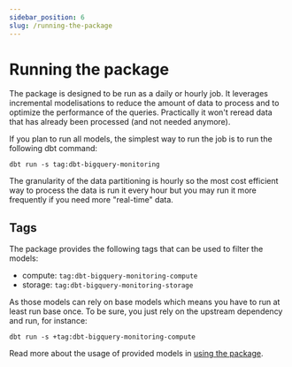 ```yaml
---
sidebar_position: 6
slug: /running-the-package
---
```


# Running the package

The package is designed to be run as a daily or hourly job.
It leverages incremental modelisations to reduce the amount of data to process and to optimize the performance of the queries. Practically it won't reread data that has already been processed (and not needed anymore).

If you plan to run all models, the simplest way to run the job is to run the following dbt command:

```
dbt run -s tag:dbt-bigquery-monitoring
```

The granularity of the data partitioning is hourly so the most cost efficient way to process the data is run it every hour but you may run it more frequently if you need more "real-time" data.

## Tags

The package provides the following tags that can be used to filter the models:

- compute: `tag:dbt-bigquery-monitoring-compute`
- storage: `tag:dbt-bigquery-monitoring-storage`

As those models can rely on base models which means you have to run at least run base once.
To be sure, you just rely on the upstream dependency and run, for instance:

```
dbt run -s +tag:dbt-bigquery-monitoring-compute
```

Read more about the usage of provided models in [using the package](/using-the-package).
